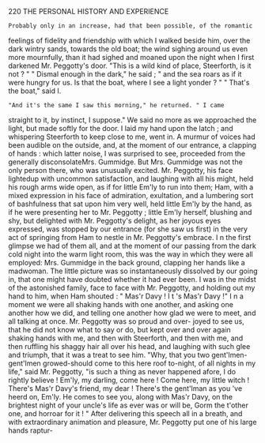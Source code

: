 220            THE PERSONAL HISTORY AND EXPERIENCE

    Probably only in an increase, had that been possible, of the romantic
 feelings of fidelity and friendship with which I walked beside him, over
 the dark wintry sands, towards the old boat; the wind sighing around
us even more mournfully, than it had sighed and moaned upon the night
when I first darkened Mr. Peggotty's door.
    "This is a wild kind of place, Steerforth, is it not ? "
    " Dismal enough in the dark," he said ; " and the sea roars as if it were
hungry for us. Is that the boat, where I see a light yonder ? "
    " That's the boat," said I.

    "And it's the same I saw this morning," he returned. " I came
straight to it, by instinct, I suppose."
    We said no more as we approached the light, but made softly for the
door. I laid my hand upon the latch ; and whispering Steerforth to keep
close to me, went in.
    A murmur of voices had been audible on the outside, and, at the
moment of our entrance, a clapping of hands : which latter noise, I was
surprised to see, proceeded from the generally disconsolateMrs. Gummidge.
But Mrs. Gummidge was not the only person there, who was unusually
excited. Mr. Peggotty, his face lightedup with uncommon satisfaction, and
laughing with all his might, held his rough arms wide open, as if for little
Em'ly to run into them; Ham, with a mixed expression in his face of
admiration, exultation, and a lumbering sort of bashfulness that sat upon
him very well, held little Em'ly by the hand, as if he were presenting her
to Mr. Peggotty ; little Em'ly herself, blushing and shy, but delighted with
Mr. Peggotty's delight, as her joyous eyes expressed, was stopped by our
entrance (for she saw us first) in the very act of springing from Ham to
nestle in Mr. Peggotty's embrace. I n the first glimpse we had of them all,
and at the moment of our passing from the dark cold night into the warm
light room, this was the way in which they were all employed: Mrs.
Gummidge in the back ground, clapping her hands like a madwoman.
    The little picture was so instantaneously dissolved by our going in, that
one might have doubted whether it had ever been. I was in the midst of
the astonished family, face to face with Mr. Peggotty, and holding out my
hand to him, when Ham shouted :
    " Mas'r Davy ! I t 's Mas'r Davy !"
    I n a moment we were all shaking hands with one another, and asking
one another how we did, and telling one another how glad we were to
meet, and all talking at once. Mr. Peggotty was so proud and over-
joyed to see us, that he did not know what to say or do, but kept over and
over again shaking hands with me, and then with Steerforth, and then
with me, and then ruffling his shaggy hair all over his head, and laughing
with such glee and triumph, that it was a treat to see him.
    "Why, that you two gent'lmen-gent'lmen growed-should come to
this here roof to-night, of all nights in my life," said Mr. Peggotty, "is such
a thing as never happened afore, I do rightly believe ! Em'ly, my darling,
come here ! Come here, my little witch ! There's Mas'r Davy's friend,
 my dear ! There's the gent'lman as you 've heerd on, Em'ly. He comes
 to see you, along with Mas'r Davy, on the brightest night of your uncle's
 life as ever was or will be, Gorm the t'other one, and horroar for it ! "
    After delivering this speech all in a breath, and with extraordinary
 animation and pleasure, Mr. Peggotty put one of his large hands raptur-
